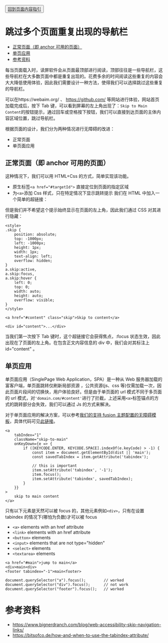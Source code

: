 <button>[回到页面内容指引](../content-creation.md)</button>

# 跳过多个页面重复出现的导航栏

<!-- TOC -->

-   [正常页面（即 anchor 可用的页面）](#正常页面即anchor可用的页面)
-   [单页应用](#单页应用)
-   [参考资料](#参考资料)

<!-- /TOC -->

每当页面载入时，读屏软件会从页面最顶部进行阅读，顶部往往是一些导航栏，这些导航栏在大多数页面中都是重复出现的。花费多余的时间阅读这些重复的内容会大大降低使用体验，因此我们需要设计一种方法，使得我们可以选择跳过这些重复的导航栏。

可以在https://webaim.org/ 、 https://github.com/ 等网站进行体验，网站首页加载完成后，按下 Tab 键，可以看到屏幕的左上角出现了：`Skip to Main Content`的按钮提示，通过回车或空格按下按钮，我们可以直接到达页面的主体内容区域位置，跳过导航栏。

根据页面的设计，我们分为两种情况进行无障碍的改进：

-   正常页面
-   单页面应用

## 正常页面（即 anchor 可用的页面）

这种情况下，我们可以用 HTML+Css 的方式，简单实现该功能。

-   原生标签`<a href="#targetId">` 直接定位到页面的指定区域
-   为`<a>`添加 Css 样式，只在特定情况下显示跳转提示
    我们在 HTML 中加入一个简单的超链接：

但是我们并不希望这个提示始终显示在页面的左上角，因此我们通过 CSS 对其进行隐藏：

```
<style>
.skip {
    position: absolute;
    top: -1000px;
    left: -1000px;
    height: 1px;
    width: 1px;
    text-align: left;
    overflow: hidden;
}
a.skip:active,
a.skip:focus,
a.skip:hover {
    left: 0;
    top: 0;
    width: auto;
    height: auto;
    overflow: visible;
}
</style>

<a href="#content" class="skip">Skip to content</a>

<div id="content">...</div>
```

当我们第一次按下 Tab 键时，这个超链接它会获得焦点，:focus 状态生效，因此出现在了页面的左上角。在包含正文内容信息的 div 中，我们会对其标注上 id="content" 。

## 单页应用

单页面应用（SinglePage Web Application，SPA）是一种从 Web 服务器加载的富客户端，单页面跳转仅刷新局部资源 ，公共资源(js、css 等)仅需加载一次，因此页面片段间的切换快，用户体验良好。但是由于单页面的 url 模式不同于多页面的 url 模式，对`'domain.com/#content'`进行了拦截，上述采用`<a>`标签锚点的方式的跳转部分会失效，我们可以通过 Js 的方式来解决。

对于单页面应用的解决方案，可以参考[我们的支持 fusion 主题配置的无障碍模板](https://fusion.design/template/62)，具体代码可见[此链接](https://github.com/alibaba-fusion/materials/blob/master/scaffolds/next-single-page-a11y/src/components/skip-to/index.jsx)。

```
<a
    tabIndex="1"
    className="skip-to-main"
    onKeyDown={e => {
        if ([KEYCODE.ENTER, KEYCODE.SPACE].indexOf(e.keyCode) > -1) {
            const item = document.getElementById(dist || 'main');
            const savedTabIndex = item.getAttribute('tabindex');

            // this is important
            item.setAttribute('tabindex', '-1');
            item.focus();
            item.setAttribute('tabindex', savedTabIndex);
        }
    }}
>
    skip to main content
</a>
```

只有以下元素是天然可以被 focus 的，其他元素例如`<div>`，只有在设置 tabindex 的情况下(哪怕为负数)才可以被 focus

-   `<a>` elements with an href attribute
-   `<link>` elements with an href attribute
-   `<button>` elements
-   `<input>` elements that are not type="hidden"
-   `<select>` elements
-   `<textarea>` elements

```
<a href="#main">jump to main</a>
<div>main<div>
<footer tabindex="-1">main<footer>

document.querySelector("a").focus();        // worked
document.querySelector("div").focus();		// not work
document.querySelector("footer").focus();	// worked
```

# 参考资料

-   https://www.bignerdranch.com/blog/web-accessibility-skip-navigation-links/
-   https://bitsofco.de/how-and-when-to-use-the-tabindex-attribute/
